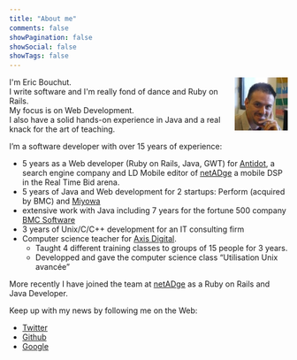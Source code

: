 ```yaml
---
title: "About me"
comments: false
showPagination: false
showSocial: false
showTags: false
---
```


<div itemscope="" itemtype="http://schema.org/Person">
I'm <span itemprop="name"><span itemprop="givenName">Eric</span> <span itemprop="familyName">Bouchut</span></span>.
<img src="/images/eric_bouchut.jpg" align="right"  width="96" height="96" />
<br />
I write software and I'm really fond of dance and Ruby on Rails.
<br />
My focus is on Web Development.  
<br />
I also have a solid hands-on experience in Java and a real knack for the art of teaching.

<p>
  I’m a software developer with over 15 years of experience:</p>
  <ul>
    <li itemprop="affiliation" itemscope="" itemtype="http://schema.org/Organization">
      5 years as a Web developer (Ruby on Rails, Java, GWT) for 
      <span itemprop="name"><a href="http://www.antidot.net" itemprop="url">Antidot</a></span>, a search engine company and <span itemprop="name">LD Mobile</span> editor of <span itemprop="name"><a href="http://www.netadge.com/" itemprop="url">netADge</a></span> a mobile DSP in the Real Time Bid arena.
    </li>
    <li itemprop="affiliation" itemscope="" itemtype="http://schema.org/Organization">
      5 years of Java and Web development for 2 startups: Perform (acquired by BMC) and 
      <span itemprop="name"><a href="http://www.miyowa.com" itemprop="url">Miyowa</a></span>
    </li>
    <li itemprop="affiliation" itemscope="" itemtype="http://schema.org/Organization">
      extensive work with Java including 7 years for the fortune 500 company 
      <span itemprop="name"><a href="http://www.bmc.com" itemprop="url">BMC Software</a></span>
    </li>
    <li>3 years of Unix/C/C++ development  for an IT consulting firm</li>
    <li itemprop="affiliation" itemscope="" itemtype="http://schema.org/Organization">
      Computer science teacher 
      for <span itemprop="name"><a href="http://www.axis.fr" itemprop="url">Axis Digital</a></span>.
      <ul>
        <li>Taught 4 different training classes to groups of 15 people for 3 years.</li>
        <li>Developped and gave the computer science class “Utilisation Unix avancée”</li>
      </ul>
    </li>
  </ul>
</p>

<p>
  More recently I have joined the team at 
   <span itemprop="worksFor" itemscope="" itemtype="http://schema.org/Organization"><span itemprop="name"><a href="http://www.netadge.com/" itemprop="url">netADge</a></span></span>
  as a <span itemprop="jobTitle">Ruby on Rails and Java Developer</span>.  
</p>

Keep up with my news by following me on the Web:
<ul>
  <li><a href="https://twitter.com/ebouchut" itemprop="url">Twitter</a></li>
  <li><a href="https://github.com/ebouchut"  itemprop="url">Github</a></li>
  <li><a rel="author" href="https://plus.google.com/u/0/111804446383442393632?rel=author"        itemprop="url">Google</a></li>
</div>
